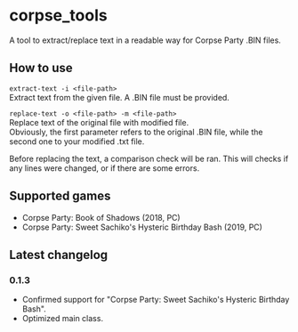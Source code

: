 # corpse_tools

A tool to extract/replace text in a readable way for Corpse Party .BIN files.

## How to use

`extract-text -i <file-path>` \
Extract text from the given file. A .BIN file must be provided.

`replace-text -o <file-path> -m <file-path>` \
Replace text of the original file with modified file. \
Obviously, the first parameter refers to the original .BIN file, while the second one to your modified .txt file.

Before replacing the text, a comparison check will be ran. This will checks if any lines were changed, or if there are
some errors.

## Supported games

- Corpse Party: Book of Shadows (2018, PC)
- Corpse Party: Sweet Sachiko's Hysteric Birthday Bash (2019, PC)

## Latest changelog

### 0.1.3

- Confirmed support for "Corpse Party: Sweet Sachiko's Hysteric Birthday Bash".
- Optimized main class.
